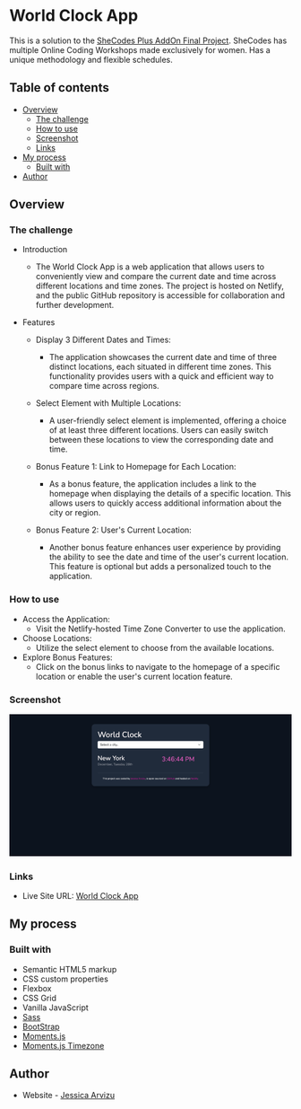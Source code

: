 # World Clock App

This is a solution to the [SheCodes Plus AddOn Final Project](https://www.shecodes.io/workshops). SheCodes has multiple Online Coding Workshops made exclusively for women. Has a unique methodology and flexible schedules.

## Table of contents

- [Overview](#overview)
  - [The challenge](#the-challenge)
  - [How to use](#how-to-use)
  - [Screenshot](#screenshot)
  - [Links](#links)
- [My process](#my-process)
  - [Built with](#built-with)
- [Author](#author)

## Overview

### The challenge

- Introduction
  - The World Clock App is a web application that allows users to conveniently view and compare the current date and time across different locations and time zones. The project is hosted on Netlify, and the public GitHub repository is accessible for collaboration and further development.

- Features
  - Display 3 Different Dates and Times:
    - The application showcases the current date and time of three distinct locations, each situated in different time zones. This functionality provides users with a quick and efficient way to compare time across regions.

  - Select Element with Multiple Locations:
    - A user-friendly select element is implemented, offering a choice of at least three different locations. Users can easily switch between these locations to view the corresponding date and time.

  - Bonus Feature 1: Link to Homepage for Each Location:
    - As a bonus feature, the application includes a link to the homepage when displaying the details of a specific location. This allows users to quickly access additional information about the city or region.
  - Bonus Feature 2: User's Current Location:
    - Another bonus feature enhances user experience by providing the ability to see the date and time of the user's current location. This feature is optional but adds a personalized touch to the application.

### How to use
- Access the Application:
  - Visit the Netlify-hosted Time Zone Converter to use the application.
- Choose Locations:
  - Utilize the select element to choose from the available locations.
- Explore Bonus Features:
  - Click on the bonus links to navigate to the homepage of a specific location or enable the user's current location feature.

### Screenshot

![](./images/screenshot.png)

### Links

- Live Site URL: [World Clock App](https://dynamic-baklava-e58770.netlify.app)

## My process

### Built with

- Semantic HTML5 markup
- CSS custom properties
- Flexbox
- CSS Grid
- Vanilla JavaScript
- [Sass](https://sass-lang.com/)
- [BootStrap](https://getbootstrap.com/) 
- [Moments.js](https://momentjs.com/)
- [Moments.js Timezone](https://momentjs.com/timezone/)


## Author

- Website - [Jessica Arvizu](https://www.linkedin.com/in/jessica-arvizu/)
